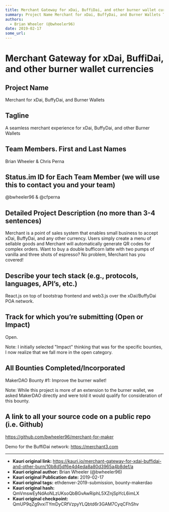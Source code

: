 ```yaml
---
title: Merchant Gateway for xDai, BuffiDai, and other burner wallet currencies
summary: Project Name Merchant for xDai, BuffyDai, and Burner Wallets Tagline A seamless merchant experience for xDai, BuffyDai, and other Burner Wallets Team Members. First and Last Names Brian Wheeler & Chris Perna Status.im ID for Each Team Member (we will use this to contact you and your team) @bwheeler96 & @cfperna Detailed Project Description (no more than 3-4 sentences) Merchant is a point of sales system that enables small business to accept xDai, BuffyDai, and any other currency. Users simply cr
authors:
  - Brian Wheeler (@bwheeler96)
date: 2019-02-17
some_url: 
---
```


# Merchant Gateway for xDai, BuffiDai, and other burner wallet currencies



## Project Name

Merchant for xDai, BuffyDai, and Burner Wallets


## Tagline

A seamless merchant experience for xDai, BuffyDai, and other Burner Wallets


## Team Members. First and Last Names

Brian Wheeler & Chris Perna


## Status.im ID for Each Team Member (we will use this to contact you and your team)

@bwheeler96 & @cfperna

## Detailed Project Description (no more than 3-4 sentences)

Merchant is a point of sales system that enables small business to accept xDai, BuffyDai, and any other currency. Users simply create a menu of sellable goods and Merchant will automatically generate QR codes for complex orders. Want to buy a double bufficorn latte with two pumps of vanilla and three shots of espresso? No problem, Merchant has you covered!

## Describe your tech stack (e.g., protocols, languages, API’s, etc.)

React.js on top of bootstrap frontend and web3.js over the xDai/BuffyDai POA network.


## Track for which you’re submitting (Open or Impact)

Open.

Note: I initially selected "Impact" thinking that was for the specific bounties, I now realize that we fall more in the open category.


## All Bounties Completed/Incorporated

MakerDAO Bounty #1: Improve the burner wallet!

Note: While this project is more of an extension to the burner wallet, we asked MakerDAO directly and were told it would qualify for consideration of this bounty.

## A link to all your source code on a public repo (i.e. Github)

https://github.com/bwheeler96/merchant-for-maker

Demo for the BuffiDai network: https://merchant3.com







---

- **Kauri original link:** https://kauri.io/merchant-gateway-for-xdai-buffidai-and-other-burn/10b8d5df6e4d4eda8a80d3965a4b8def/a
- **Kauri original author:** Brian Wheeler (@bwheeler96)
- **Kauri original Publication date:** 2019-02-17
- **Kauri original tags:** ethdenver-2019-submission, bounty-makerdao
- **Kauri original hash:** QmVmswEyNdAoNLzUKsoQbBGvAwRiphL5XZnjSpYcL6imLX
- **Kauri original checkpoint:** QmUP9qZg9vxiTYmDyCRfVzpyYLQbtd6r3GAM7CyqCFhShv



